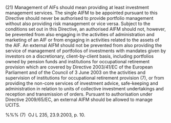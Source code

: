(21) Management of AIFs should mean providing at least investment management services. The single AIFM to be appointed pursuant to this Directive should never be authorised to provide portfolio management without also providing risk management or vice versa. Subject to the conditions set out in this Directive, an authorised AIFM should not, however, be prevented from also engaging in the activities of administration and marketing of an AIF or from engaging in activities related to the assets of the AIF. An external AIFM should not be prevented from also providing the service of management of portfolios of investments with mandates given by investors on a discretionary, client-by-client basis, including portfolios owned by pension funds and institutions for occupational retirement provision which are covered by Directive 2003/41/EC of the European Parliament and of the Council of 3 June 2003 on the activities and supervision of institutions for occupational retirement provision (7), or from providing the non-core services of investment advice, safe-keeping and administration in relation to units of collective investment undertakings and reception and transmission of orders. Pursuant to authorisation under Directive 2009/65/EC, an external AIFM should be allowed to manage UCITS.

%%% (7)  OJ L 235, 23.9.2003, p. 10.
